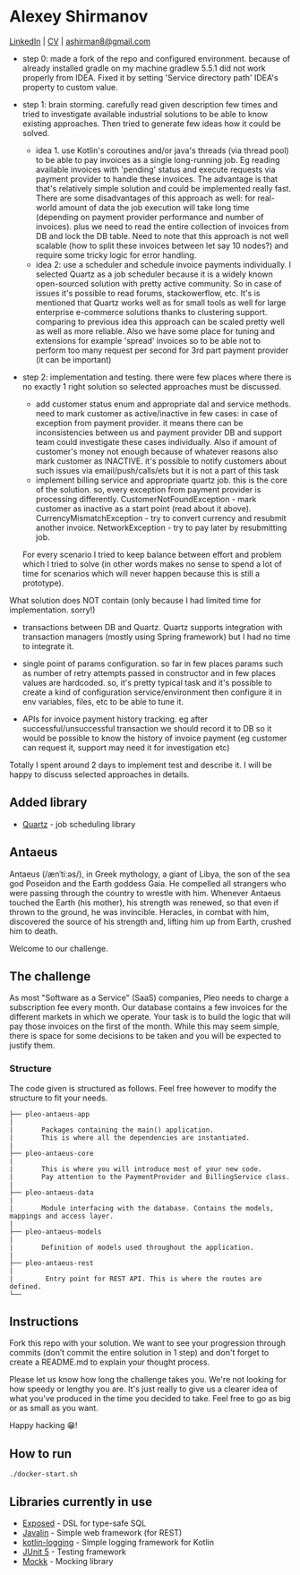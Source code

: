 # Alexey Shirmanov 

[LinkedIn](https://www.linkedin.com/in/alexey-shirmanov/) | [CV](http://ashirman.github.io) | ashirman8@gmail.com

- step 0: made a fork of the repo and configured environment. because of already installed gradle on my machine gradlew 5.5.1 
did not work properly from IDEA. Fixed it by setting 'Service directory path' IDEA's property to custom value.

- step 1: brain storming. carefully read given description few times and tried to investigate available industrial solutions 
 to be able to know existing approaches. Then tried to generate few ideas how it could be solved.

    - idea 1. use Kotlin's coroutines and/or java's threads (via thread pool) to be able to pay invoices as a single long-running job. 
    Eg reading available invoices with 'pending' status and execute requests via payment provider to handle these invoices.
    The advantage is that that's relatively simple solution and could be implemented really fast. There are some disadvantages of 
    this approach as well: for real-world amount of data the job execution will take long time (depending on payment provider performance and number of invoices).
    plus we need to read the entire collection of invoices from DB and lock the DB table. Need to note that this approach is not well scalable (how to split these invoices 
    between let say 10 nodes?) and require some tricky logic for error handling. 
    - idea 2: use a scheduler and schedule invoice payments individually. I selected Quartz as a job scheduler because it is a widely known 
    open-sourced solution with pretty active community. So in case of issues it's possible to read forums, stackowerflow, etc. It's is mentioned that 
    Quartz works well as for small tools as well for large enterprise e-commerce solutions thanks to clustering support. comparing to previous idea this 
    approach can be scaled pretty well as well as more reliable. Also we have some place for tuning and extensions for example 'spread' invoices so
    to be able not to perform too many request per second for 3rd part payment provider (it can be important)
    
- step 2: implementation and testing. there were few places where there is no exactly 1 right solution so selected approaches must be discussed.
    - add customer status enum and appropriate dal and service methods. need to mark customer as active/inactive in few cases: in case of exception from payment provider. it means there can be inconsistencies
    between us and payment provider DB and support team could investigate these cases individually.
    Also if amount of customer's money not enough because of whatever reasons also mark customer as INACTIVE. it's possible
    to notify customers about such issues via email/push/calls/ets but it is not a part of this task
    - implement billing service and appropriate quartz job. this is the core of the solution. so, every exception from payment provider is processing 
    differently. CustomerNotFoundException - mark customer as inactive as a start point (read about it above). CurrencyMismatchException - try to convert currency and resubmit another invoice.
    NetworkException - try to pay later by resubmitting job.
    
   For every scenario I tried to keep balance between effort and problem which I tried to solve (in other words makes no sense to spend a lot of time for scenarios which will never happen because this is still a prototype).
    
What solution does NOT contain (only because I had limited time for implementation. sorry!)

   - transactions between DB and Quartz. Quartz supports integration with transaction managers (mostly using Spring framework) but I had no time to integrate it.
   
   - single point of params configuration. so far in few places params such as number of retry attempts passed in constructor 
  and in few places values are hardcoded. so, it's pretty typical task and it's possible to create a kind of configuration service/environment then configure it in env variables, files, etc to be able to tune it.
  
   - APIs for invoice payment history tracking. eg after successful/unsuccessful transaction we should record it to DB so it would be possible 
    to know the history of invoice payment (eg customer can request it, support may need it for investigation etc)
    
Totally I spent around 2 days to implement test and describe it. I will be happy to discuss selected approaches in details.

## Added library
* [Quartz](http://www.quartz-scheduler.org/) - job scheduling library

## Antaeus

Antaeus (/ænˈtiːəs/), in Greek mythology, a giant of Libya, the son of the sea god Poseidon and the Earth goddess Gaia. He compelled all strangers who were passing through the country to wrestle with him. Whenever Antaeus touched the Earth (his mother), his strength was renewed, so that even if thrown to the ground, he was invincible. Heracles, in combat with him, discovered the source of his strength and, lifting him up from Earth, crushed him to death.

Welcome to our challenge.

## The challenge

As most "Software as a Service" (SaaS) companies, Pleo needs to charge a subscription fee every month. Our database contains a few invoices for the different markets in which we operate. Your task is to build the logic that will pay those invoices on the first of the month. While this may seem simple, there is space for some decisions to be taken and you will be expected to justify them.

### Structure
The code given is structured as follows. Feel free however to modify the structure to fit your needs.
```
├── pleo-antaeus-app
|
|       Packages containing the main() application. 
|       This is where all the dependencies are instantiated.
|
├── pleo-antaeus-core
|
|       This is where you will introduce most of your new code.
|       Pay attention to the PaymentProvider and BillingService class.
|
├── pleo-antaeus-data
|
|       Module interfacing with the database. Contains the models, mappings and access layer.
|
├── pleo-antaeus-models
|
|       Definition of models used throughout the application.
|
├── pleo-antaeus-rest
|
|        Entry point for REST API. This is where the routes are defined.
└──
```

## Instructions
Fork this repo with your solution. We want to see your progression through commits (don’t commit the entire solution in 1 step) and don't forget to create a README.md to explain your thought process.

Please let us know how long the challenge takes you. We're not looking for how speedy or lengthy you are. It's just really to give us a clearer idea of what you've produced in the time you decided to take. Feel free to go as big or as small as you want.

Happy hacking 😁!

## How to run
```
./docker-start.sh
```

## Libraries currently in use
* [Exposed](https://github.com/JetBrains/Exposed) - DSL for type-safe SQL
* [Javalin](https://javalin.io/) - Simple web framework (for REST)
* [kotlin-logging](https://github.com/MicroUtils/kotlin-logging) - Simple logging framework for Kotlin
* [JUnit 5](https://junit.org/junit5/) - Testing framework
* [Mockk](https://mockk.io/) - Mocking library
